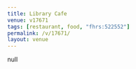 ```yaml
---
title: Library Cafe
venue: v17671
tags: [restaurant, food, "fhrs:522552"]
permalink: /v/17671/
layout: venue
---
```

null